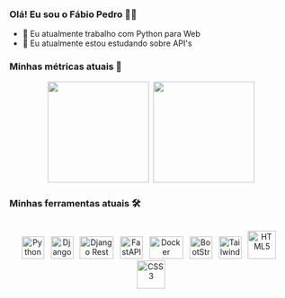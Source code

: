 ### Olá! Eu sou o Fábio Pedro 👋🏻

- 💼 Eu atualmente trabalho com Python para Web
- 🌱 Eu atualmente estou estudando sobre API's

### Minhas métricas atuais 📏
<div align="center">
<img height="180em" src="https://github-readme-stats.fspjonny.vercel.app/api?username=fspjonny&show_icons=true&include_all_commits=true&count_private=true&theme=dracula">&nbsp;
<img height="180em" src="https://github-readme-stats.fspjonny.vercel.app/api/top-langs/?username=fspjonny&layout=compact&langs_count=16&theme=dracula">
</div>

### Minhas ferramentas atuais 🛠️
<div align="center" style="display: inline-block"></br>
<img padding="1rem" height="40" width="40" src="https://i.imgur.com/iuSOeQg.png" alt="Python">&nbsp;&nbsp;
<img height="40" width="40" src="https://i.imgur.com/Qysv9o3.jpg" alt="Django">&nbsp;&nbsp;
<img height="40" width="60" src="https://i.imgur.com/wBSggAf.png" alt="Django Rest">&nbsp;&nbsp;
<img height="40" width="40" src="https://i.imgur.com/XQb0lGx.png" alt="FastAPI">&nbsp;&nbsp;
<img height="40" width="60" src="https://i.imgur.com/xYmqkk0.png" alt="Docker">&nbsp;&nbsp;
<img height="40" width="40" src="https://i.imgur.com/rPFeBsL.png" alt="BootStrap">&nbsp;&nbsp;
<img height="40" width="40" src="https://i.imgur.com/VXZbBIY.png" alt="Tailwind">&nbsp;&nbsp;
<img height="50" width="50" src="https://i.imgur.com/nljS0Q4.png" alt="HTML5">&nbsp;&nbsp;
<img height="50" width="50" src="https://i.imgur.com/En0miPH.png" alt="CSS3">
</div>
